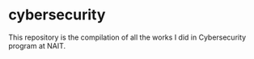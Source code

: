 # cybersecurity
This repository is the compilation of all the works I did in Cybersecurity program at NAIT.
